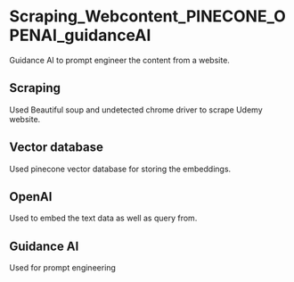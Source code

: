 # Scraping_Webcontent_PINECONE_OPENAI_guidanceAI
Guidance AI to prompt engineer the content from a website.

## Scraping

Used Beautiful soup and undetected chrome driver to scrape Udemy website.

## Vector database

Used pinecone vector database for storing the embeddings.

## OpenAI

Used to embed the text data as well as query from.

## Guidance AI
Used for prompt engineering
